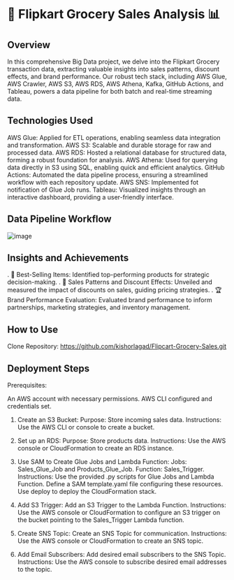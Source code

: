 # 🛒 Flipkart Grocery Sales Analysis 📊
## Overview
In this comprehensive Big Data project, we delve into the Flipkart Grocery transaction data, extracting valuable insights into sales patterns, discount effects, and brand performance. Our robust tech stack, including AWS Glue, AWS Crawler, AWS S3, AWS RDS, AWS Athena, Kafka, GitHub Actions, and Tableau, powers a data pipeline for both batch and real-time streaming data.

## Technologies Used
AWS Glue: Applied for ETL operations, enabling seamless data integration and transformation.
AWS S3: Scalable and durable storage for raw and processed data.
AWS RDS: Hosted a relational database for structured data, forming a robust foundation for analysis.
AWS Athena: Used for querying data directly in S3 using SQL, enabling quick and efficient analytics.
GitHub Actions: Automated the data pipeline process, ensuring a streamlined workflow with each repository update.
AWS SNS: Implemented fot notification of Glue Job runs.
Tableau: Visualized insights through an interactive dashboard, providing a user-friendly interface.

## Data Pipeline Workflow

![image](https://github.com/kishorlagad/Flipcart-Grocery-Sales/assets/92357062/83b489c7-4918-491a-8b5b-282f808ba60e)

## Insights and Achievements
. 🚀 Best-Selling Items: Identified top-performing products for strategic decision-making.
. 💸 Sales Patterns and Discount Effects: Unveiled and measured the impact of discounts on sales, guiding pricing strategies.
. 🏆 Brand Performance Evaluation: Evaluated brand performance to inform partnerships, marketing strategies, and inventory management.

## How to Use
Clone Repository:
https://github.com/kishorlagad/Flipcart-Grocery-Sales.git


## Deployment Steps
Prerequisites:

An AWS account with necessary permissions. AWS CLI configured and credentials set.

1. Create an S3 Bucket: Purpose: Store incoming sales data. Instructions: Use the AWS CLI or console to create a bucket.

2. Set up an RDS: Purpose: Store products data. Instructions: Use the AWS console or CloudFormation to create an RDS instance.

3. Use SAM to Create Glue Jobs and Lambda Function: Jobs: Sales_Glue_Job and Products_Glue_Job. Function: Sales_Trigger. Instructions: Use the provided .py scripts for Glue Jobs and Lambda Function. Define a SAM template.yaml file configuring these resources. Use deploy to deploy the CloudFormation stack.

4. Add S3 Trigger: Add an S3 Trigger to the Lambda Function. Instructions: Use the AWS console or CloudFormation to configure an S3 trigger on the bucket pointing to the Sales_Trigger Lambda function.

5. Create SNS Topic: Create an SNS Topic for communication. Instructions: Use the AWS console or CloudFormation to create an SNS topic.

6. Add Email Subscribers: Add desired email subscribers to the SNS Topic. Instructions: Use the AWS console to subscribe desired email addresses to the topic.
